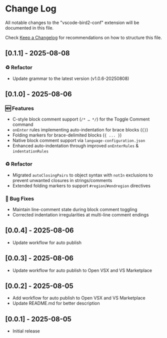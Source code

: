 # Change Log

All notable changes to the "vscode-bird2-conf" extension will be documented in this file.

Check [Keep a Changelog](http://keepachangelog.com/) for recommendations on how to structure this file.

## [0.1.1] - 2025-08-08

### ♻️ Refactor

- Update grammar to the latest version (v1.0.6-20250808)

## [0.1.0] - 2025-08-06

### 🆕 Features

- C-style block comment support (`/* … */`) for the Toggle Comment command
- `onEnter` rules implementing auto-indentation for brace blocks (`{}`)
- Folding markers for brace-delimited blocks (`{ ... }`)
- Native block comment support via `language-configuration.json`
- Enhanced auto-indentation through improved `onEnterRules` & `indentationRules`

### ♻️ Refactor

- Migrated `autoClosingPairs` to object syntax with `notIn` exclusions to prevent unwanted closures in strings/comments
- Extended folding markers to support `#region`/`#endregion` directives

### 🐛 Bug Fixes

- Maintain line-comment state during block comment toggling
- Corrected indentation irregularities at multi-line comment endings

## [0.0.4] - 2025-08-06

- Update workflow for auto publish

## [0.0.3] - 2025-08-06

- Update workflow for auto publish to Open VSX and VS Marketplace

## [0.0.2] - 2025-08-05

- Add workflow for auto publish to Open VSX and VS Marketplace
- Update README.md for better description

## [0.0.1] - 2025-08-05

- Initial release
